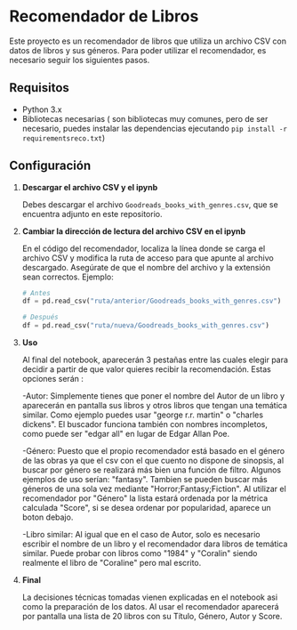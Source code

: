 # Recomendador de Libros

Este proyecto es un recomendador de libros que utiliza un archivo CSV con datos de libros y sus géneros. Para poder utilizar el recomendador, es necesario seguir los siguientes pasos.

## Requisitos

- Python 3.x
- Bibliotecas necesarias ( son bibliotecas muy comunes, pero de ser necesario, puedes instalar las dependencias ejecutando `pip install -r requirementsreco.txt`)

## Configuración

1. **Descargar el archivo CSV y el ipynb**

   Debes descargar el archivo `Goodreads_books_with_genres.csv`, que se encuentra adjunto en este repositorio.

2. **Cambiar la dirección de lectura del archivo CSV en el ipynb**

   En el código del recomendador, localiza la línea donde se carga el archivo CSV y modifica la ruta de acceso para que apunte al archivo descargado. Asegúrate de que el nombre del archivo y la extensión sean correctos. Ejemplo:

   ```python
   # Antes
   df = pd.read_csv("ruta/anterior/Goodreads_books_with_genres.csv")

   # Después
   df = pd.read_csv("ruta/nueva/Goodreads_books_with_genres.csv")

3. **Uso**
   
   Al final del notebook, aparecerán 3 pestañas entre las cuales elegir para decidir a partir de que valor quieres recibir la recomendación. Estas opciones serán :

   -Autor: Simplemente tienes que poner el nombre del Autor de un libro y aparecerán en pantalla sus libros y otros libros que tengan una temática similar. Como ejemplo puedes usar "george r.r. martin" o "charles dickens". El buscador funciona
   también con nombres incompletos, como puede ser "edgar all" en lugar de Edgar Allan Poe.

   -Género: Puesto que el propio recomendador está basado en el género de las obras ya que el csv con el que cuento no dispone de sinopsis, al buscar por género se realizará más bien una función de filtro. Algunos ejemplos de uso serían:
   "fantasy". Tambien se pueden buscar más géneros de una sola vez mediante "Horror;Fantasy;Fiction". Al utilizar el recomendador por "Género" la lista estará ordenada por la métrica calculada "Score", si se desea ordenar por popularidad,
   aparece un boton debajo.

   -Libro similar: Al igual que en el caso de Autor, solo es necesario escribir el nombre de un libro y el recomendador dara libros de temática similar. Puede probar con libros como "1984" y "Coralin" siendo realmente el libro de "Coraline" pero
   mal escrito.

5. **Final**

   La decisiones técnicas tomadas vienen explicadas en el notebook asi como la preparación de los datos. Al usar el recomendador aparecerá por pantalla una lista de 20 libros con su Título, Género, Autor y Score.
